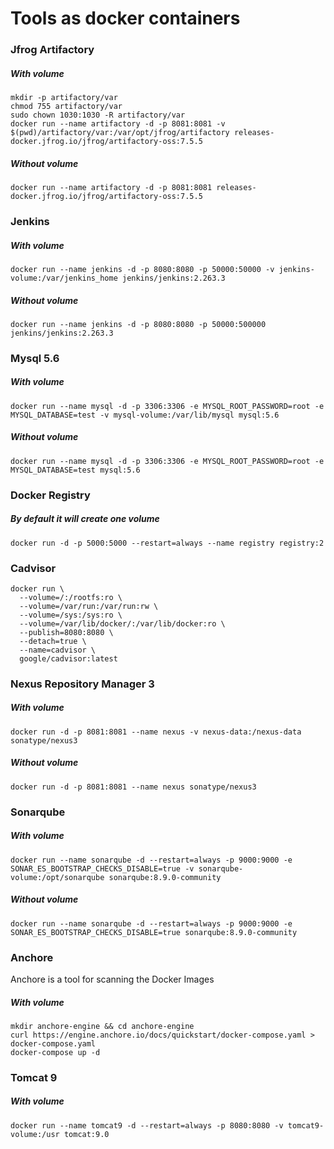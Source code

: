 # Tools as docker containers
### Jfrog Artifactory
##### With volume
```
mkdir -p artifactory/var
chmod 755 artifactory/var
sudo chown 1030:1030 -R artifactory/var
docker run --name artifactory -d -p 8081:8081 -v $(pwd)/artifactory/var:/var/opt/jfrog/artifactory releases-docker.jfrog.io/jfrog/artifactory-oss:7.5.5
```
##### Without volume
`docker run --name artifactory -d -p 8081:8081 releases-docker.jfrog.io/jfrog/artifactory-oss:7.5.5`

### Jenkins
##### With volume
`docker run --name jenkins -d -p 8080:8080 -p 50000:50000 -v jenkins-volume:/var/jenkins_home jenkins/jenkins:2.263.3`

##### Without volume
`docker run --name jenkins -d -p 8080:8080 -p 50000:500000 jenkins/jenkins:2.263.3`

### Mysql 5.6
##### With volume
`docker run --name mysql -d -p 3306:3306 -e MYSQL_ROOT_PASSWORD=root -e MYSQL_DATABASE=test -v mysql-volume:/var/lib/mysql mysql:5.6`

##### Without volume
`docker run --name mysql -d -p 3306:3306 -e MYSQL_ROOT_PASSWORD=root -e MYSQL_DATABASE=test mysql:5.6`

### Docker Registry
##### By default it will create one volume
`docker run -d -p 5000:5000 --restart=always --name registry registry:2`

### Cadvisor
```
docker run \
  --volume=/:/rootfs:ro \
  --volume=/var/run:/var/run:rw \
  --volume=/sys:/sys:ro \
  --volume=/var/lib/docker/:/var/lib/docker:ro \
  --publish=8080:8080 \
  --detach=true \
  --name=cadvisor \
  google/cadvisor:latest
```

### Nexus Repository Manager 3
##### With volume
`docker run -d -p 8081:8081 --name nexus -v nexus-data:/nexus-data sonatype/nexus3`

##### Without volume
`docker run -d -p 8081:8081 --name nexus sonatype/nexus3`

### Sonarqube
##### With volume
`docker run --name sonarqube -d --restart=always -p 9000:9000 -e SONAR_ES_BOOTSTRAP_CHECKS_DISABLE=true -v sonarqube-volume:/opt/sonarqube sonarqube:8.9.0-community`

##### Without volume
`docker run --name sonarqube -d --restart=always -p 9000:9000 -e SONAR_ES_BOOTSTRAP_CHECKS_DISABLE=true sonarqube:8.9.0-community`

### Anchore
Anchore is a tool for scanning the Docker Images

##### With volume
```
mkdir anchore-engine && cd anchore-engine
curl https://engine.anchore.io/docs/quickstart/docker-compose.yaml > docker-compose.yaml
docker-compose up -d
```

### Tomcat 9

##### With volume
```
docker run --name tomcat9 -d --restart=always -p 8080:8080 -v tomcat9-volume:/usr tomcat:9.0
```